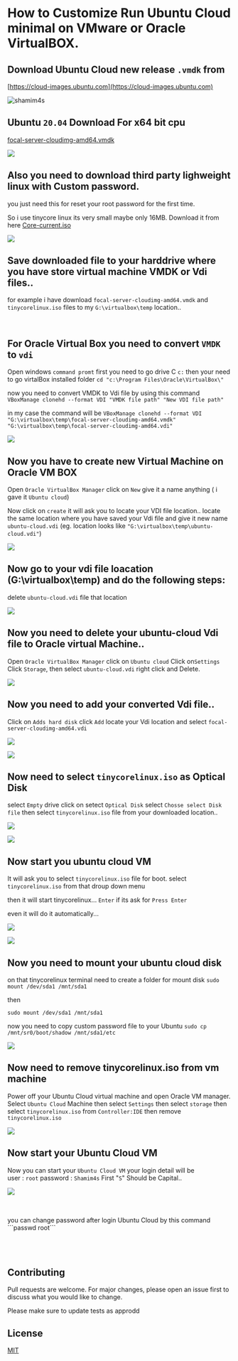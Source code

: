 # How to Customize Run Ubuntu Cloud minimal on VMware or Oracle VirtualBOX.


## Download Ubuntu Cloud new release ```.vmdk``` from  
[https://cloud-images.ubuntu.com](https://cloud-images.ubuntu.com)
<p align="left"> <img src="https://github.com/shamim4s/linux-guide/raw/master/assets/cloud/1cloud-images.ubuntu.com.jpg" alt="shamim4s" /> </p>

##  Ubuntu ```20.04``` Download For x64 bit cpu 
[focal-server-cloudimg-amd64.vmdk](https://cloud-images.ubuntu.com/focal/current/focal-server-cloudimg-amd64.vmdk)

<p align="left"> <img src="https://github.com/shamim4s/linux-guide/raw/master/assets/cloud/2focal-server-cloudimg-amd64.vmdk.jpg" /> </p>

## Also you need to download third party lighweight linux with Custom password.
you just need this for reset your root password for the first time.

So i use tinycore linux its very small maybe only 16MB. Download it from here 
[Core-current.iso](https://github.com/shamim4s/linux-guide/raw/master/assets/tinycorelinux.iso) 

<p align="left"> <img src="https://github.com/shamim4s/linux-guide/raw/master/assets/cloud/tinylinuxshamim.jpg" /> </p>

## Save downloaded file to your harddrive where you have store virtual machine VMDK or Vdi files..
for example i have download ```focal-server-cloudimg-amd64.vmdk``` and ```tinycorelinux.iso``` files to my ```G:\virtualbox\temp``` location..

<br />

## For Oracle Virtual Box you need to convert ```VMDK``` to ```vdi```

Open windows 
```command promt```
first you need to go drive C 
```c:```
then your need to go virtalBox installed folder
```cd "c:\Program Files\Oracle\VirtualBox\"```

now you need to convert VMDK to Vdi file by using this command 
```VBoxManage clonehd --format VDI "VMDK file path" "New VDI file path"```

in my case the command will be ```VBoxManage clonehd --format VDI "G:\virtualbox\temp\focal-server-cloudimg-amd64.vmdk" "G:\virtualbox\temp\focal-server-cloudimg-amd64.vdi"```

<p align="left"> <img src="https://github.com/shamim4s/linux-guide/raw/master/assets/cloud/3convert.JPG" /> </p>

## Now you have to create new Virtual Machine on Oracle VM BOX

Open ```Oracle VirtualBox Manager``` click on ```New``` give it a name anything ( i gave it ```Ubuntu cloud```) 

Now click on ```create``` it will ask you to locate your VDI file location..
locate the same location where you have saved your Vdi file and give it new name ```ubuntu-cloud.vdi``` 
(eg. location looks like ```"G:\virtualbox\temp\ubuntu-cloud.vdi"```)

<p align="left"> <img src="https://github.com/shamim4s/linux-guide/raw/master/assets/cloud/4newvm.JPG" /> </p>

## Now go to your vdi file loacation (G:\virtualbox\temp) and do the following steps:

delete ```ubuntu-cloud.vdi``` file that location

<p align="left"> <img src="https://github.com/shamim4s/linux-guide/raw/master/assets/cloud/6del.jpg" /> </p>

## Now you need to delete your ubuntu-cloud Vdi file to Oracle virtual Machine..

Open ```Oracle VirtualBox Manager``` click on ```Ubuntu cloud``` Click on```Settings``` Click ```Storage```, then select ```ubuntu-cloud.vdi``` right click and Delete.

<p align="left"> <img src="https://github.com/shamim4s/linux-guide/raw/master/assets/cloud/7-1del-cloud-storage.jpg" /> </p>


## Now you need to add your converted Vdi file..

Click on ```Adds hard disk``` click ```Add``` locate your Vdi location and select ```focal-server-cloudimg-amd64.vdi```

<p align="left"> <img src="https://github.com/shamim4s/linux-guide/raw/master/assets/cloud/7-2add-cloud-storage.jpg" /> </p>
<p align="left"> <img src="https://github.com/shamim4s/linux-guide/raw/master/assets/cloud/7-3sel-cloud-storage.jpg" /> </p>


## Now need to select ```tinycorelinux.iso``` as Optical Disk

select ```Empty``` drive click on setect ```Optical Disk```  select ```Chosse select Disk file```  then select ```tinycorelinux.iso``` file from your downloaded location..

<p align="left"> <img src="https://github.com/shamim4s/linux-guide/raw/master/assets/cloud/8sel-tiny.jpg" /> </p>
<p align="left"> <img src="https://github.com/shamim4s/linux-guide/raw/master/assets/cloud/9sel-tiny.jpg" /> </p>

## Now start you ubuntu cloud VM

It will ask you to select ```tinycorelinux.iso``` file for boot. select ```tinycorelinux.iso``` from that droup down menu

then it will start tinycorelinux... ```Enter``` if its ask for ```Press Enter```

even it will do it automatically...

<p align="left"> <img src="https://github.com/shamim4s/linux-guide/raw/master/assets/cloud/10sel-tiny.jpg" /> </p>

<p align="left"> <img src="https://github.com/shamim4s/linux-guide/raw/master/assets/cloud/11starttiny.JPG" /> </p>

## Now you need to mount your ubuntu cloud disk

on that tinycorelinux terminal need to create a folder for mount disk
```sudo mount /dev/sda1 /mnt/sda1```

then

```sudo mount /dev/sda1 /mnt/sda1```


now you need to copy custom password file to your Ubuntu 
```sudo cp /mnt/sr0/boot/shadow /mnt/sda1/etc```

<p align="left"> <img src="https://github.com/shamim4s/linux-guide/raw/master/assets/cloud/13mountshadow.JPG" /> </p>

## Now need to remove tinycorelinux.iso from vm machine

Power off your Ubuntu Cloud virtual machine and open Oracle VM manager.
Select ```Ubuntu Cloud``` Machine then select ```Settings``` then select ```storage``` then select ```tinycorelinux.iso``` from ```Controller:IDE``` then remove ```tinycorelinux.iso```

<p align="left"> <img src="https://github.com/shamim4s/linux-guide/raw/master/assets/cloud/14deletetiny.jpg" /> </p>

## Now start your Ubuntu Cloud VM
Now you can start your ```Ubuntu Cloud VM``` 
your login detail will be 
<br />
user 	 : ```root```
password : ```Shamim4s```
First "```S```" Should be Capital..
<br />
<p align="left"> <img src="https://github.com/shamim4s/linux-guide/raw/master/assets/cloud/15ubuntu.JPG" /> </p>
<br />
<br />
you can change password after login Ubuntu Cloud by this command
<br />
```passwd root```







<br />


<br />



<br />



<br />




## Contributing
Pull requests are welcome. For major changes, please open an issue first to discuss what you would like to change.

Please make sure to update tests as approdd

## License
[MIT](https://choosealicense.com/licenses/mit/)